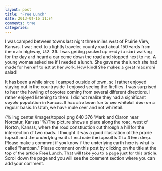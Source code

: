 ```yaml
---
layout: post
title: "Free Lunch"
date: 2013-08-16 11:24
comments: true
categories: 
---
```

I was camped between towns last night three miles west of Prairie View, Kansas.  I was next to a lightly traveled county road about 150 yards from the main highway, U.S. 36.  I was getting packed up ready to start walking for the day and heard a car come down the road and stopped next to me.  A young woman asked me if I needed a lunch.  She gave me the lunch she had made for herself to eat at her work.  How kind!  She makes a great macaroni salad!  

It has been a while since I camped outside of town, so I rather enjoyed staying out in the countryside.  I enjoyed seeing the fireflies.  I was surprised to hear the howling of coyotes coming from several different directions.  I rather enjoyed listening to them.  I did not realize they had a significant coyote population in Kansas.  It has also been fun to see whitetail deer on a regular basis.  In Utah, we have mule deer and not whitetail.

{% img center /images/topsoil.png 640 376 'Mark and Claron near Norcatur, Kansas' %}The picture shows a place along the road, west of Norton, Kansas, where the road construction cut through a hill for the intersection of two roads.  I thought it was a good illustration of the prairie topsoil and the underlying earth.  I estimate the topsoil is 2 to 3 feet deep.  Please make a comment if you know if the underlying earth here is what is called "hardpan."  Please comment on this post by clicking on the title at the top of the article [Free Lunch](http://follow.claront.com/blog/2013/08/16/free-lunch/).  That will take you to a page just for this article.  Scroll down the page and you will see the comment section where you can add your comment.